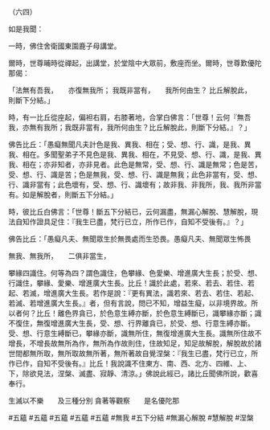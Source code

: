 （六四）

如是我聞：

一時，佛住舍衛國東園鹿子母講堂。

爾時，世尊晡時從禪起，出講堂，於堂陰中大眾前，敷座而坐。爾時，世尊歎優陀那偈：

「法無有吾我，　　亦復無我所；
我既非當有，　　我所何由生？
比丘解脫此，　　則斷下分結。」

時，有一比丘從座起，偏袒右肩，右膝著地，合掌白佛言：「世尊！云何『無吾我，亦無有我所；我既非當有，我所何由生？比丘解脫此，則斷下分結。』？」

佛告比丘：「愚癡無聞凡夫計色是我、異我、相在；受、想、行、識，是我、異我、相在。多聞聖弟子不見色是我、異我、相在，不見受、想、行、識，是我、異我、相在；亦非知者，亦非見者。此色是無常，受、想、行、識是無常；色是苦，受、想、行、識是苦；色是無我，受、想、行、識是無我；此色非當有，受、想、行、識非當有；此色壞有，受、想、行、識壞有；故非我、非我所，我、我所非當有。如是解脫者，則斷五下分結。」

時，彼比丘白佛言：「世尊！斷五下分結已，云何漏盡，無漏心解脫、慧解脫，現法自知作證具足住：『我生已盡，梵行已立，所作已作，自知不受後有。』？」

佛告比丘：「愚癡凡夫、無聞眾生於無畏處而生恐畏。愚癡凡夫、無聞眾生怖畏

無我、無我所，　　二俱非當生，

攀緣四識住。何等為四？謂色識住，色攀緣、色愛樂、增進廣大生長；於受、想、行識住，攀緣、愛樂、增進廣大生長。比丘！識於此處，若來、若去、若住、若起、若滅，增進廣大生長。若作是說：『更有異法，識若來、若去、若住、若起、若滅、若增進廣大生長。』者，但有言說，問已不知，增益生癡，以非境界故。所以者何？比丘！離色界貪已，於色意生縛亦斷，於色意生縛斷已，識攀緣亦斷；識不復住，無復增進廣大生長，受、想、行界離貪已，於受、想、行意生縛亦斷。受、想、行意生縛斷已，攀緣亦斷，識無所住，無復增進廣大生長。識無所住故不增長，不增長故無所為作，無所為作故則住，住故知足，知足故解脫，解脫故於諸世間都無所取，無所取故無所著，無所著故自覺涅槃：『我生已盡，梵行已立，所作已作，自知不受後有。』比丘！我說識不住東方、南、西、北方、四維、上、下，除欲見法，涅槃、滅盡、寂靜、清涼。」佛說此經已，諸比丘聞佛所說，歡喜奉行。

生滅以不樂　　及三種分別
貪著等觀察　　是名優陀那



#五蘊
#五蘊
#五蘊
#五蘊
#五蘊
#無我
#五下分結
#無漏心解脫
#慧解脫
#涅槃
